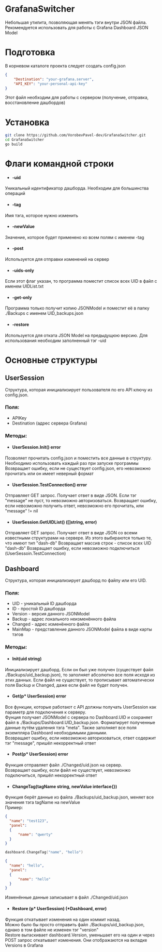 # GrafanaSwitcher
Небольшая утилита, позволяющая менять тэги внутри JSON файла. Рекомендуется использовать для работы с Grafana Dashboard JSON Model
# Подготовка
В корневом каталоге проекта следует создать config.json

```json
{
    "Destination": "your-grafana.server",
    "API_KEY": "your-personal-api-key"
}
```
Этот файл необходим для работы с сервером (получение, отправка, восстановление дашбордов)

# Установка
```bash
git clone https://github.com/VorobevPavel-dev/GrafanaSwitcher.git
cd GrafanaSwitcher
go build
```

# Флаги командной строки
  - #### -uid
  Уникальный идентификатор дашборда. Необходим для большинства операций
  - #### -tag
  Имя тэга, которое нужно изменить
  - #### -newValue
  Значение, которое будет применено ко всем полям с именем -tag
  - #### -post
  Используется для отправки изменений на сервер
  - #### -uids-only
  Если этот флаг указан, то программа поместит список всех UID в файл с именем UIDList.txt
  - #### -get-only
  Программа только получит копию JSONModel и поместит её в папку ./Backups с именем UID_backups.json
  - #### -restore  
  Используется для отката JSON Model на предыдущюю версию. Для использования необходим заполненный тэг -uid

# Основные структуры
  ## UserSession
  Структура, которая инициализирует пользователя по его API ключу из config.json.
  ### Поля: 
  - APIKey
  - Destination (адрес сервера Grafana)  
  ### Методы:
  - #### UserSession.Init() error
   Позволяет прочитать config.json и поместить все данные в структуру. Необходимо использовать каждый раз при запуске программы
   Возвращает ошибку, если не существует config.json, его невозможно прочитать или он имеет неверный формат
  - #### UserSession.TestConnection() error
   Отправляет GET запрос. Получает ответ в виде JSON. Если тэг "message" не пуст, то невозможно авторизоваться.
   Возвращает ошибку, если невозможно получить ответ, невозможно его прочитать, или "message" != nil
  -  #### UserSession.GetUIDList() ([]string, error) 
   Отправляет GET запрос. Получает ответ в виде JSON со всеми известными структурами на сервере. Из этого выбираются только те, что имеют тип "dash-db"
   Возвращает массив строк - список всех UID "dash-db"
   Возвращает ошибку, если невозможно подключиться (UserSessoin.TestConnection)
   
 ## Dashboard
  Структура, которая инициализирует дашборд по файлу или его UID.
  ### Поля:
  - UID - уникальный ID дашборда
  - ID - простой ID дашборда
  - Version - версия данного JSONModel
  - Backup - адрес локального неизменённого файла
  - Changed - адрес изменённого файла
  - MainMap - представление данного JSONModel файла в виде карты тэгов
  ### Методы:
  - #### Init(uid string)
  Инициализирует дашборд. Если он был уже получен (существует файл ./Backups/uid_backup.json), то заполняет  абсолютно все поля исходя из этих данных.
  Если файл не существует, то прописывает автоматически поля Backup и Changed, даже если файл не будет получен.
  - #### Get(p* UserSession) error
  Все функции, которые работают с API должны получать UserSession как параметр для подключения к серверу.  
  Фунция получает JSONModel с сервера по Dashboard.UID и сохраняет файл в ./Backups/Dashboard.UID_backup.json. Форматирует полученные данные путём удаления тэга "meta". Также заполняет все поля экземпляра Dashboard необходимыми данными.  
  Возвращает ошибку, если невозможно авторизоваться, ответ содержит тэг "message", пришёл некорректный ответ
  - #### Post(p* UserSession) error
  Функция отправляет файл ./Changed/uid.json на сервер.  
  Возвращает ошибку, если файл не существует, невозмонжо подключиться, пришёл некорректный ответ
  - #### ChangeTag(tagName string, newValue interface{})
  Функция берёт данные из файла ./Backups/uid_backup.json, меняет все значения тэга tagName на newValue  
  Пример:  
  ```json
  {
    "name": "test123",
    "panel":
    {
        "name": "qwerty"
    }
  }
  ```
  ```go
  dashboard.ChangeTag("name", "hello")
  ```
  ```json
  {
    "name": "hello",
    "panel":
    {
        "name": "hello"
    }
  }
  ```
  Изменённые данные записывает в файл ./Changed/uid.json
  - #### Restore (p* UserSession) (*Dashboard, error)
  Функция откатывает изменения на один коммит назад.  
  Можно было бы просто отправить файл ./Backups/uid_backup.json, однако в том файле не изменен тэг "version"  
  Restore вытаскивает dashboard.Version, уменьшает его на один и через POST запрос откатывает изменения. Они отображаются на вкладке Versions в Grafana
  
